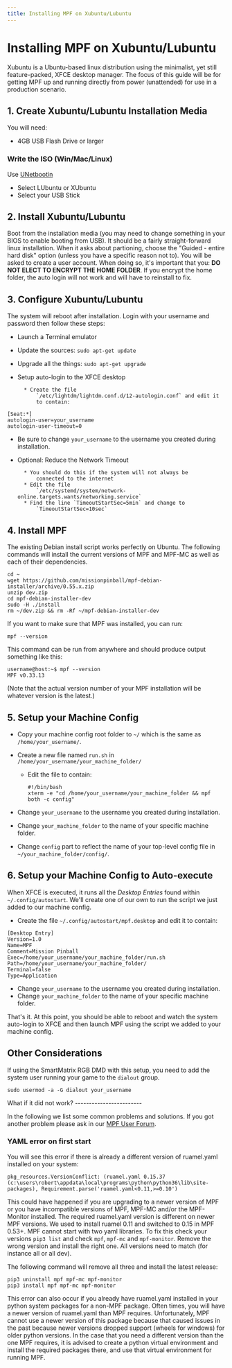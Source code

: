 ```yaml
---
title: Installing MPF on Xubuntu/Lubuntu
---
```


# Installing MPF on Xubuntu/Lubuntu


Xubuntu is a Ubuntu-based linux distribution using the minimalist, yet
still feature-packed, XFCE desktop manager. The focus of this guide will
be for getting MPF up and running directly from power (unattended) for
use in a production scenario.

## 1. Create Xubuntu/Lubuntu Installation Media

You will need:

* 4GB USB Flash Drive or larger

### Write the ISO (Win/Mac/Linux)

Use [UNetbootin](https://unetbootin.github.io/)

* Select LUbuntu or XUbuntu
* Select your USB Stick

## 2. Install Xubuntu/Lubuntu

Boot from the installation media (you may need to change something in
your BIOS to enable booting from USB). It should be a fairly
straight-forward linux installation. When it asks about partioning,
choose the "Guided - entire hard disk" option (unless you have a
specific reason not to). You will be asked to create a user account.
When doing so, it's important that you: **DO NOT ELECT TO ENCRYPT THE
HOME FOLDER**. If you encrypt the home folder, the auto login will not
work and will have to reinstall to fix.

## 3. Configure Xubuntu/Lubuntu

The system will reboot after installation. Login with your username and
password then follow these steps:

* Launch a Terminal emulator

* Update the sources: `sudo apt-get update`

* Upgrade all the things: `sudo apt-get upgrade`

* Setup auto-login to the XFCE desktop

        * Create the file
            `/etc/lightdm/lightdm.conf.d/12-autologin.conf` and edit it
            to contain:

``` console
[Seat:*]
autologin-user=your_username
autologin-user-timeout=0
```

* Be sure to change `your_username` to the username you created during
    installation.

* Optional: Reduce the Network Timeout

        * You should do this if the system will not always be
            connected to the internet
        * Edit the file
            `/etc/systemd/system/network-online.targets.wants/networking.service`
        * Find the line `TimeoutStartSec=5min` and change to
            `TimeoutStartSec=10sec`

## 4. Install MPF

The existing Debian install script works perfectly on Ubuntu. The
following commands will install the current versions of MPF and MPF-MC
as well as each of their dependencies.

``` console
cd ~
wget https://github.com/missionpinball/mpf-debian-installer/archive/0.55.x.zip
unzip dev.zip
cd mpf-debian-installer-dev
sudo -H ./install
rm ~/dev.zip && rm -Rf ~/mpf-debian-installer-dev
```

If you want to make sure that MPF was installed, you can run:

``` console
mpf --version
```

This command can be run from anywhere and should produce output
something like this:

``` console
username@host:~$ mpf --version
MPF v0.33.13
```

(Note that the actual version number of your MPF installation will be
whatever version is the latest.)

## 5. Setup your Machine Config

* Copy your machine config root folder to `~/` which is the same as
    `/home/your_username/`.

* Create a new file named `run.sh` in `/home/your_username/your_machine_folder/`

    * Edit the file to contain:

        ``` console
        #!/bin/bash
        xterm -e "cd /home/your_username/your_machine_folder && mpf both -c config"
        ```

* Change `your_username` to the username you created during
    installation.
* Change `your_machine_folder` to the name of your specific machine
    folder.
* Change `config` part to reflect the name of your top-level config
    file in `~/your_machine_folder/config/`.

## 6. Setup your Machine Config to Auto-execute

When XFCE is executed, it runs all the *Desktop Entries* found within
`~/.config/autostart`. We'll create one of our own to run the script we
just added to our machine config.

* Create the file `~/.config/autostart/mpf.desktop` and edit it to
    contain:

``` console
[Desktop Entry]
Version=1.0
Name=MPF
Comment=Mission Pinball
Exec=/home/your_username/your_machine_folder/run.sh
Path=/home/your_username/your_machine_folder/
Terminal=false
Type=Application
```

* Change `your_username` to the username you created during
    installation.
* Change `your_machine_folder` to the name of your specific machine
    folder.

That's it. At this point, you should be able to reboot and watch the
system auto-login to XFCE and then launch MPF using the script we added
to your machine config.

## Other Considerations

If using the SmartMatrix RGB DMD with this setup, you need to add the
system user running your game to the `dialout` group.

``` console
sudo usermod -a -G dialout your_username
```

What if it did not work? ------------------------

In the following we list some common problems and solutions. If you got
another problem please ask in our [MPF User
Forum](https://groups.google.com/forum/#!forum/mpf-users).

### YAML error on first start

You will see this error if there is already a different version of
ruamel.yaml installed on your system:

``` doscon
pkg_resources.VersionConflict: (ruamel.yaml 0.15.37 (c:\users\robert\appdata\local\programs\python\python36\lib\site-packages), Requirement.parse('ruamel.yaml<0.11,>=0.10')
```

This could have happened if you are upgrading to a newer version of MPF
or you have incompatible versions of MPF, MPF-MC and/or the MPF-Monitor
installed. The required ruamel.yaml version is different on newer MPF
versions. We used to install ruamel 0.11 and switched to 0.15 in MPF
0.53+. MPF cannot start with two yaml libraries. To fix this check your
versions `pip3 list` and check `mpf`, `mpf-mc` and `mpf-monitor`. Remove
the wrong version and install the right one. All versions need to match
(for instance all or all dev).

The following command will remove all three and install the latest
release:

``` doscon
pip3 uninstall mpf mpf-mc mpf-monitor
pip3 install mpf mpf-mc mpf-monitor
```

This error can also occur if you already have ruamel.yaml installed in
your python system packages for a non-MPF package. Often times, you will
have a newer version of ruamel.yaml than MPF requires. Unfortunately,
MPF cannot use a newer version of this package because that caused
issues in the past because newer versions dropped support (wheels for
windows) for older python versions. In the case that you need a
different version than the one MPF requires, it is advised to create a
python virtual environment and install the required packages there, and
use that virtual environment for running MPF.
